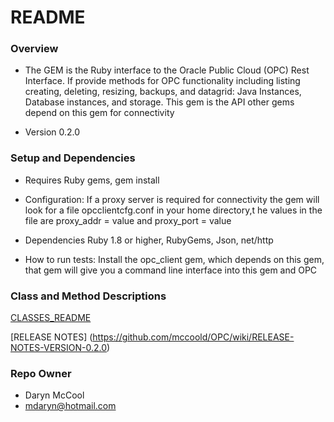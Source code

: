 # README #

### Overview ###

* The GEM is the Ruby interface to the Oracle Public Cloud (OPC) Rest Interface.  If provide methods for OPC functionality including listing
creating, deleting, resizing, backups, and datagrid: Java Instances, Database instances, and storage.
This gem is the API other gems depend on this gem for connectivity

* Version 0.2.0

### Setup and Dependencies ###

* Requires Ruby gems, gem install <gem name>

* Configuration:
	 If a proxy server is required for connectivity the gem will look for a file opcclientcfg.conf in your home directory,t he values in the file are proxy_addr = value  and proxy_port = value

* Dependencies
Ruby 1.8 or higher, RubyGems, Json, net/http
* How to run tests:
Install the opc_client gem, which depends on this gem,  that gem will give you a command line interface into this gem and OPC

### Class and Method Descriptions ###

[CLASSES_README](https://github.com/mccoold/OPC/blob/master/CLASSES_README.md)

[RELEASE NOTES] (https://github.com/mccoold/OPC/wiki/RELEASE-NOTES-VERSION-0.2.0)

### Repo Owner ###

* Daryn McCool 
* mdaryn@hotmail.com
